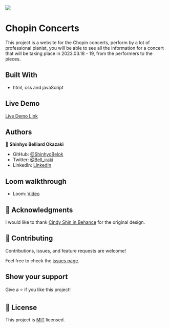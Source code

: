 ![](https://img.shields.io/badge/Microverse-blueviolet)

# Chopin Concerts

This project is a website for the Chopin concerts, perform by a lot of professional pianist, you will be able to see all the information for a concert that will be taking place in 2023.03.18 - 19, from the performers to the pieces.

## Built With

- html, css and javaScript

## Live Demo

[Live Demo Link](https://shinhyobelok.github.io/Classical-music-concert/)

## Authors

👤 **Shinhyo Belliard Okazaki**

- GitHub: [@ShinhyoBelok](https://github.com/ShinhyoBelok)
- Twitter: [@Bell_iraki](https://twitter.com/Bell_iraki)
- LinkedIn: [LinkedIn](https://www.linkedin.com/in/shinhyo-belliard-okazaki-807a38249/)

## Loom walkthrough

- Loom: [Video](https://www.loom.com/share/7dd991911aae4207bddd71d1b42e2043)

## 🙏 Acknowledgments

I would like to thank [Cindy Shin in Behance](https://www.behance.net/adagio07) for the original design.

## 🤝 Contributing

Contributions, issues, and feature requests are welcome!

Feel free to check the [issues page](../../issues/).

## Show your support

Give a ⭐️ if you like this project!

## 📝 License

This project is [MIT](./LICENSE) licensed.
